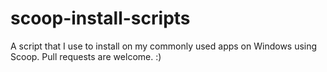 # scoop-install-scripts
A script that I use to install on my commonly used apps on Windows using Scoop. Pull requests are welcome. :)
